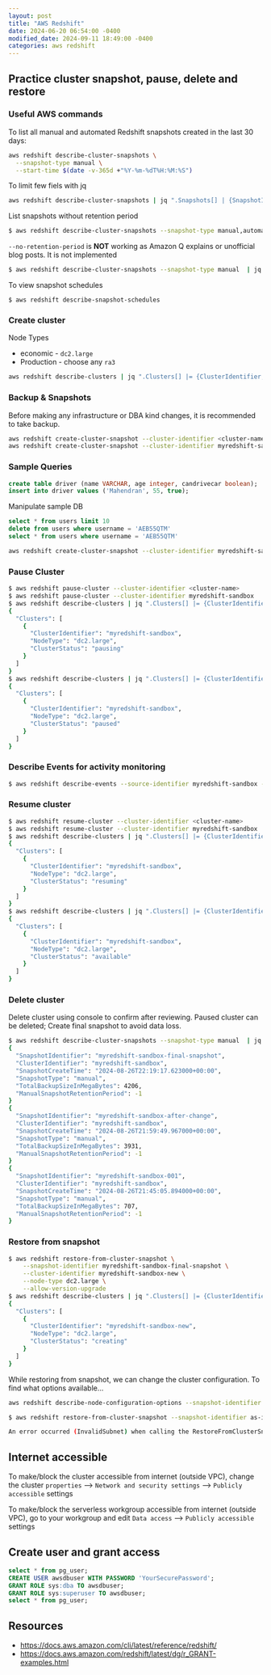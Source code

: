 ```yaml
---
layout: post
title: "AWS Redshift"
date: 2024-06-20 06:54:00 -0400
modified_date: 2024-09-11 18:49:00 -0400
categories: aws redshift
---
```


## Practice cluster snapshot, pause, delete and restore

### Useful AWS commands

To list all manual and automated Redshift snapshots created in the last 30 days:

```sh
aws redshift describe-cluster-snapshots \
  --snapshot-type manual \
  --start-time $(date -v-365d +"%Y-%m-%dT%H:%M:%S")
```

To limit few fiels with jq

```sh
aws redshift describe-cluster-snapshots | jq ".Snapshots[] | {SnapshotIdentifier, ClusterIdentifier, SnapshotCreateTime, SnapshotType, TotalBackupSizeInMegaBytes, ManualSnapshotRetentionPeriod}"
```

List snapshots without retention period

```sh
$ aws redshift describe-cluster-snapshots --snapshot-type manual,automated --no-retention-period
```

`--no-retention-period` is **NOT** working as Amazon Q explains or unofficial blog posts. It is not implemented

```sh
$ aws redshift describe-cluster-snapshots --snapshot-type manual  | jq  ".Snapshots |= map(select (.ManualSnapshotRetentionPeriod == -1))" | jq ".Snapshots[] | {SnapshotIdentifier, ClusterIdentifier, SnapshotCreateTime, SnapshotType, TotalBackupSizeInMegaBytes, ManualSnapshotRetentionPeriod}"
```

To view snapshot schedules

```
$ aws redshift describe-snapshot-schedules
```

### Create cluster

Node Types

- economic - `dc2.large`
- Production - choose any `ra3`

```sh
aws redshift describe-clusters | jq ".Clusters[] |= {ClusterIdentifier,NodeType, ClusterStatus }"
```

### Backup & Snapshots

Before making any infrastructure or DBA kind changes, it is recommended to take backup.

```sh
aws redshift create-cluster-snapshot --cluster-identifier <cluster-name> --snapshot-identifier <snapshot-name> [--snapshot-cluster-identifier <cluster-name>]
aws redshift create-cluster-snapshot --cluster-identifier myredshift-sandbox --snapshot-identifier myredshift-sandbox-001
```

### Sample Queries

```sql
create table driver (name VARCHAR, age integer, candrivecar boolean);
insert into driver values ('Mahendran', 55, true);
```

Manipulate sample DB

```sql
select * from users limit 10
delete from users where username = 'AEB55QTM'
select * from users where username = 'AEB55QTM'

```

```sh
aws redshift create-cluster-snapshot --cluster-identifier myredshift-sandbox --snapshot-identifier myredshift-sandbox-after-change

```

### Pause Cluster

```sh
$ aws redshift pause-cluster --cluster-identifier <cluster-name>
$ aws redshift pause-cluster --cluster-identifier myredshift-sandbox
$ aws redshift describe-clusters | jq ".Clusters[] |= {ClusterIdentifier,NodeType, ClusterStatus }"
{
  "Clusters": [
    {
      "ClusterIdentifier": "myredshift-sandbox",
      "NodeType": "dc2.large",
      "ClusterStatus": "pausing"
    }
  ]
}
$ aws redshift describe-clusters | jq ".Clusters[] |= {ClusterIdentifier,NodeType, ClusterStatus }"
{
  "Clusters": [
    {
      "ClusterIdentifier": "myredshift-sandbox",
      "NodeType": "dc2.large",
      "ClusterStatus": "paused"
    }
  ]
}
```

### Describe Events for activity monitoring

```sh
$ aws redshift describe-events --source-identifier myredshift-sandbox --source-type cluster
```

### Resume cluster

```sh
$ aws redshift resume-cluster --cluster-identifier <cluster-name>
$ aws redshift resume-cluster --cluster-identifier myredshift-sandbox
$ aws redshift describe-clusters | jq ".Clusters[] |= {ClusterIdentifier,NodeType, ClusterStatus }"
{
  "Clusters": [
    {
      "ClusterIdentifier": "myredshift-sandbox",
      "NodeType": "dc2.large",
      "ClusterStatus": "resuming"
    }
  ]
}
$ aws redshift describe-clusters | jq ".Clusters[] |= {ClusterIdentifier,NodeType, ClusterStatus }"
{
  "Clusters": [
    {
      "ClusterIdentifier": "myredshift-sandbox",
      "NodeType": "dc2.large",
      "ClusterStatus": "available"
    }
  ]
}
```

### Delete cluster

Delete cluster using console to confirm after reviewing.
Paused cluster can be deleted;
Create final snapshot to avoid data loss.

```sh
$ aws redshift describe-cluster-snapshots --snapshot-type manual  | jq  ".Snapshots |= map(select (.ManualSnapshotRetentionPeriod == -1))" | jq ".Snapshots[] | {SnapshotIdentifier, ClusterIdentifier, SnapshotCreateTime, SnapshotType, TotalBackupSizeInMegaBytes, ManualSnapshotRetentionPeriod}"
{
  "SnapshotIdentifier": "myredshift-sandbox-final-snapshot",
  "ClusterIdentifier": "myredshift-sandbox",
  "SnapshotCreateTime": "2024-08-26T22:19:17.623000+00:00",
  "SnapshotType": "manual",
  "TotalBackupSizeInMegaBytes": 4206,
  "ManualSnapshotRetentionPeriod": -1
}
{
  "SnapshotIdentifier": "myredshift-sandbox-after-change",
  "ClusterIdentifier": "myredshift-sandbox",
  "SnapshotCreateTime": "2024-08-26T21:59:49.967000+00:00",
  "SnapshotType": "manual",
  "TotalBackupSizeInMegaBytes": 3931,
  "ManualSnapshotRetentionPeriod": -1
}
{
  "SnapshotIdentifier": "myredshift-sandbox-001",
  "ClusterIdentifier": "myredshift-sandbox",
  "SnapshotCreateTime": "2024-08-26T21:45:05.894000+00:00",
  "SnapshotType": "manual",
  "TotalBackupSizeInMegaBytes": 707,
  "ManualSnapshotRetentionPeriod": -1
}
```

### Restore from snapshot

```sh
$ aws redshift restore-from-cluster-snapshot \
    --snapshot-identifier myredshift-sandbox-final-snapshot \
    --cluster-identifier myredshift-sandbox-new \
    --node-type dc2.large \
    --allow-version-upgrade
$ aws redshift describe-clusters | jq ".Clusters[] |= {ClusterIdentifier,NodeType, ClusterStatus }"
{
  "Clusters": [
    {
      "ClusterIdentifier": "myredshift-sandbox-new",
      "NodeType": "dc2.large",
      "ClusterStatus": "creating"
    }
  ]
}
```

While restoring from snapshot, we can change the cluster configuration. To find what options available...

```sh
aws redshift describe-node-configuration-options --snapshot-identifier myredshift-sandbox-final-snapshot --region eu-west-1 --action-type restore-cluster
```

```sh
$ aws redshift restore-from-cluster-snapshot --snapshot-identifier as-is-as-of-aug-23 --cluster-identifier mysandbox-3 --node-type dc2.large --allow-version-upgrade

An error occurred (InvalidSubnet) when calling the RestoreFromClusterSnapshot operation: No default subnet detected in VPC. Please contact AWS Support to recreate default Subnets.
```

## Internet accessible

To make/block the cluster accessible from internet (outside VPC), change the cluster `properties` --> `Network and security settings`
--> `Publicly accessible` settings

To make/block the serverless workgroup accessible from internet (outside VPC), go to your workgroup and edit `Data access` --> `Publicly accessible` settings

## Create user and grant access

```sql
select * from pg_user;
CREATE USER awsdbuser WITH PASSWORD 'YourSecurePassword';
GRANT ROLE sys:dba TO awsdbuser;
GRANT ROLE sys:superuser TO awsdbuser;
select * from pg_user;
```

## Resources

- https://docs.aws.amazon.com/cli/latest/reference/redshift/
- https://docs.aws.amazon.com/redshift/latest/dg/r_GRANT-examples.html
